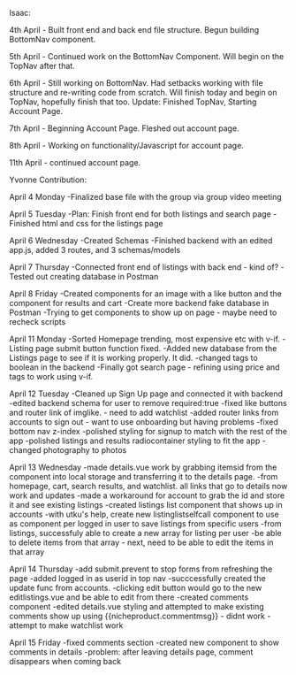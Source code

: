 Isaac:

4th April - Built front end and back end file structure. Begun building BottomNav component.

5th April - Continued work on the BottomNav Component. Will begin on the TopNav after that.

6th April - Still working on BottomNav. Had setbacks working with file structure and re-writing code from scratch. Will finish today
and begin on TopNav, hopefully finish that too. Update: Finished TopNav, Starting Account Page.

7th April - Beginning Account Page. Fleshed out account page.

8th April - Working on functionality/Javascript for account page.

11th April - continued account page.

Yvonne Contribution:

April 4 Monday
-Finalized base file with the group via group video meeting

April 5 Tuesday
-Plan: Finish front end for both listings and search page
-Finished html and css for the listings page

April 6 Wednesday
-Created Schemas
-Finished backend with an edited app.js, added 3 routes, and 3 schemas/models

April 7 Thursday
-Connected front end of listings with back end - kind of?
-Tested out creating database in Postman

April 8 Friday
-Created components for an image with a like button and the component for results and cart
-Create more backend fake database in Postman
-Trying to get components to show up on page - maybe need to recheck scripts

April 11 Monday
-Sorted Homepage trending, most expensive etc with v-if.
-Listing page submit button function fixed.
-Added new database from the Listings page to see if it is working properly. It did.
-changed tags to boolean in the backend
-Finally got search page - refining using price and tags to work using v-if.

April 12 Tuesday
-Cleaned up Sign Up page and connected it with backend
-edited backend schema for user to remove required:true
-fixed like buttons and router link of imglike. -  need to add watchlist
-added router links from accounts to sign out - want to use onboarding but having problems
-fixed bottom nav z-index
-polished styling for signup to match with the rest of the app
-polished listings and results radiocontainer styling to fit the app 
-changed photography to photos

April 13 Wednesday
-made details.vue work by grabbing itemsid from the component into local storage and transferring it to the details page.
-from homepage, cart, search results, and watchlist. all links that go to details now work and updates
-made a workaround for account to grab the id and store it and see existing listings
-created listings list component that shows up in accounts
-with utku's help, create new listinglistselfcall component to use as component per logged in user to save listings from specific users
-from listings, successfuly able to create a new array for listing per user
-be able to delete items from that array - next, need to be able to edit the items in that array

April 14 Thursday
-add submit.prevent to stop forms from refreshing the page
-added logged in as userid in top nav
-succcessfully created the update func from accounts. 
-clicking edit button would go to the new editlistings.vue and be able to edit from there
-created comments component
-edited details.vue styling and attempted to make existing comments show up using {{nicheproduct.commentmsg}} - didnt work
-attempt to make watchlist work

April 15 Friday
-fixed comments section
-created new component to show comments in details
-problem: after leaving details page, comment disappears when coming back


